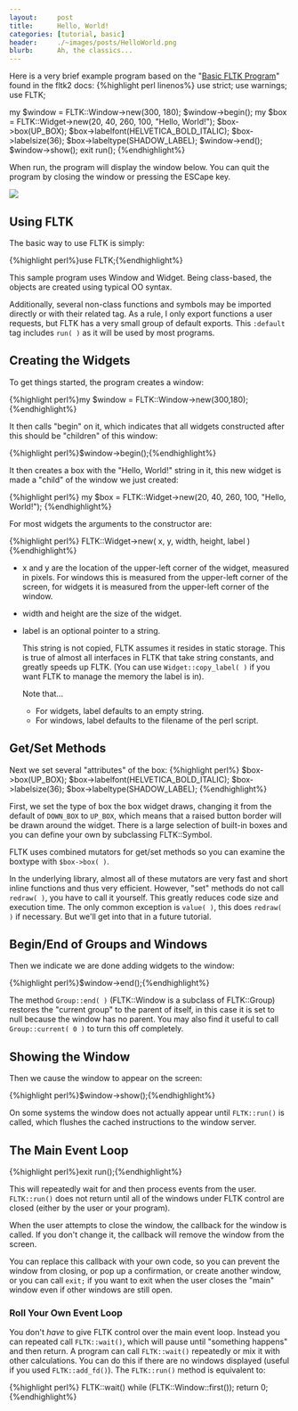 ```yaml
---
layout:     post
title:      Hello, World!
categories: [tutorial, basic]
header:     ./~images/posts/HelloWorld.png
blurb:      Ah, the classics...
---
```

Here is a very brief example program based on the
"[Basic FLTK Program](http://fltk.org/doc-2.0/html/example1.html)" found in
the fltk2 docs:
{%highlight perl linenos%}
use strict;
use warnings;
use FLTK;

my $window = FLTK::Window->new(300, 180);
$window->begin();
my $box = FLTK::Widget->new(20, 40, 260, 100, "Hello, World!");
$box->box(UP_BOX);
$box->labelfont(HELVETICA_BOLD_ITALIC);
$box->labelsize(36);
$box->labeltype(SHADOW_LABEL);
$window->end();
$window->show();
exit run();
{%endhighlight%}

When run, the program will display the window below. You can quit the program
by closing the window or pressing the ESCape key.

<image class="center noborder" src="./~images/posts/HelloWorld.png" />

## Using FLTK

The basic way to use FLTK is simply:

{%highlight perl%}use FLTK;{%endhighlight%}

This sample program uses Window and Widget. Being class-based, the objects are
created using typical OO syntax.

Additionally, several non-class functions and symbols may be imported directly
or with their related tag. As a rule, I only export functions a user requests,
but FLTK has a very small group of default exports. This <code>:default</code>
tag includes <code>run( )</code> as it will be used by most programs.

## Creating the Widgets

To get things started, the program creates a window:

{%highlight perl%}my $window = FLTK::Window->new(300,180);{%endhighlight%}

It then calls "begin" on it, which indicates that all widgets constructed
after this should be "children" of this window:

{%highlight perl%}$window->begin();{%endhighlight%}

It then creates a box with the "Hello, World!" string in it, this new widget
is made a "child" of the window we just created:

{%highlight perl%}
my $box = FLTK::Widget->new(20, 40, 260, 100, "Hello, World!");
{%endhighlight%}

For most widgets the arguments to the constructor are:

{%highlight perl%}
FLTK::Widget->new( x, y, width, height, label )
{%endhighlight%}

* x and y are the location of the upper-left corner of
  the widget, measured in pixels. For windows this is measured from the
  upper-left corner of the screen, for widgets it is measured from the
  upper-left corner of the window.
* width and height are the size of the widget.
* label is an optional pointer to a string.

  This string is not copied, FLTK assumes it resides in static storage. This
  is true of almost all interfaces in FLTK that take string constants, and
  greatly speeds up FLTK. (You can use <code>Widget::copy_label( )</code> if
  you want FLTK to manage the memory the label is in).

  Note that...
  * For widgets, label defaults to an empty string.
  * For windows, label defaults to the filename of the perl script.

## Get/Set Methods

Next we set several "attributes" of the box:
{%highlight perl%}
$box->box(UP_BOX);
$box->labelfont(HELVETICA_BOLD_ITALIC);
$box->labelsize(36);
$box->labeltype(SHADOW_LABEL);
{%endhighlight%}

First, we set the type of box the box widget draws, changing it from the
default of <code>DOWN_BOX</code> to <code>UP_BOX</code>, which means that a
raised button border will be drawn around the widget. There is a large
selection of built-in boxes and you can define your own by subclassing
FLTK::Symbol.

FLTK uses combined mutators for get/set methods so you can examine the boxtype
with <code>$box->box( )</code>.

In the underlying library, almost all of these mutators are very fast and
short inline functions and thus very efficient. However, "set" methods do not
call <code>redraw( )</code>, you have to call it yourself. This greatly
reduces code size and execution time. The only common exception is
<code>value( )</code>, this does <code>redraw( )</code> if necessary. But
we'll get into that in a future tutorial.

## Begin/End of Groups and Windows

Then we indicate we are done adding widgets to the window:

{%highlight perl%}$window->end();{%endhighlight%}

The method <code>Group::end( )</code> (FLTK::Window is a subclass of
FLTK::Group) restores the "current group" to the parent of itself, in this
case it is set to null because the window has no parent. You may also find it
useful to call <code>Group::current( 0 )</code> to turn this off completely.

## Showing the Window

Then we cause the window to appear on the screen:

{%highlight perl%}$window->show();{%endhighlight%}

On some systems the window does not actually appear until
<code>FLTK::run()</code> is called, which flushes the cached instructions to
the window server.

## The Main Event Loop

{%highlight perl%}exit run();{%endhighlight%}

This will repeatedly wait for and then process events from the user.
<code>FLTK::run()</code> does not return until all of the windows under FLTK
control are closed (either by the user or your program).

When the user attempts to close the window, the callback for the window is
called. If you don't change it, the callback will remove the window from the
screen.

You can replace this callback with your own code, so you can prevent the
window from closing, or pop up a confirmation, or create another window, or
you can call <code>exit;</code> if you want to exit when the user closes the
"main" window even if other windows are still open.

### Roll Your Own Event Loop

You don't <em>have</em> to give FLTK control over the main event loop. Instead
you can repeated call <code>FLTK::wait()</code>, which will pause until
"something happens" and then return. A program can call
<code>FLTK::wait()</code> repeatedly or mix it with other calculations. You
can do this if there are no windows displayed (useful if you used
<code>FLTK::add_fd()</code>). The <code>FLTK::run()</code> method is
equivalent to:

{%highlight perl%}
FLTK::wait() while (FLTK::Window::first());
return 0;
{%endhighlight%}
